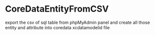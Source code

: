 # CoreDataEntityFromCSV
export the csv of sql table from phpMyAdmin panel and create all those entity and attribute into coredata xcdatamodelid file
